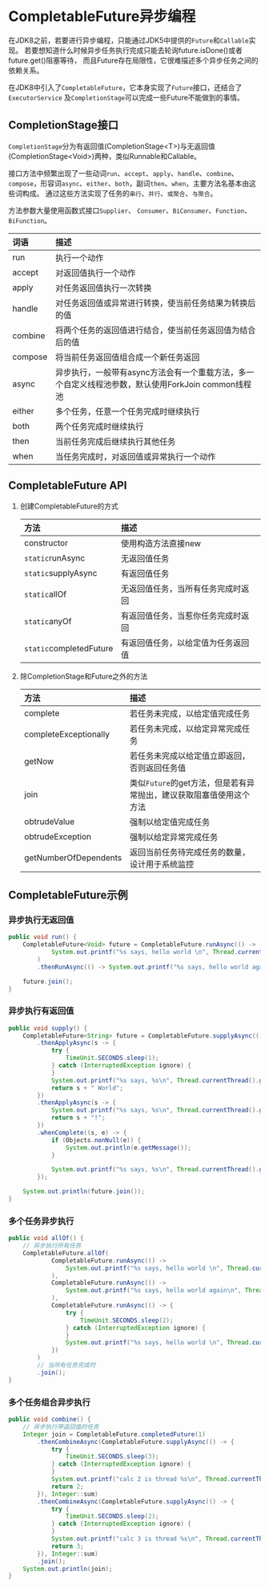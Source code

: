 # CompletableFuture异步编程

在JDK8之前，若要进行异步编程，只能通过JDK5中提供的`Future`和`Callable`实现。
若要想知道什么时候异步任务执行完成只能去轮询future.isDone()或者future.get()阻塞等待，
而且Future存在局限性，它很难描述多个异步任务之间的依赖关系。

在JDK8中引入了`CompletableFuture`，它本身实现了`Future`接口，还结合了`ExecutorService`
及`CompletionStage`可以完成一些Future不能做到的事情。

## CompletionStage接口
`CompletionStage`分为有返回值(CompletionStage&lt;T>)与无返回值(CompletionStage&lt;Void>)两种，类似Runnable和Callable。

接口方法中频繁出现了一些动词`run`、`accept`、`apply`、`handle`、`combine`、
`compose`，形容词`async`、`either`、`both`，副词`then`、`when`，主要方法名基本由这些词构成。
通过这些方法实现了任务的`串行`、`并行`、`或聚合`、`与聚合`。

方法参数大量使用函数式接口`Supplier`、 `Consumer`、`BiConsumer`、`Function`、`BiFunction`。

| 词语      | 描述                                                          |
|:--------|:------------------------------------------------------------|
| run     | 执行一个动作                                                      |
| accept  | 对返回值执行一个动作                                                  |
| apply   | 对任务返回值执行一次转换                                                |
| handle  | 对任务返回值或异常进行转换，使当前任务结果为转换后的值                                 |
| combine | 将两个任务的返回值进行结合，使当前任务返回值为结合后的值                                |
| compose | 将当前任务返回值组合成一个新任务返回                                          |
| async   | 异步执行，一般带有async方法会有一个重载方法，多一个自定义线程池参数，默认使用ForkJoin common线程池 |
| either  | 多个任务，任意一个任务完成时继续执行                                          |
| both    | 两个任务完成时继续执行                                                 |
| then    | 当前任务完成后继续执行其他任务                                             |
| when    | 当任务完成时，对返回值或异常执行一个动作                                        |

## CompletableFuture API

1. 创建CompletableFuture的方式
    
    |方法|描述
    |:---|:---|
    |constructor|使用构造方法直接new|
    |`static`runAsync|无返回值任务|
    |`static`supplyAsync|有返回值任务|
    |`static`allOf|无返回值任务，当所有任务完成时返回|
    |`static`anyOf|有返回值任务，当惹你任务完成时返回|
    |`static`completedFuture|有返回值任务，以给定值为任务返回值|

2. 除CompletionStage和Future之外的方法

    |方法|描述|
    |:---|:---|
    |complete|若任务未完成，以给定值完成任务|
    |completeExceptionally|若任务未完成，以给定异常完成任务|
    |getNow|若任务未完成以给定值立即返回，否则返回任务值|
    |join|类似`Future`的get方法，但是若有异常抛出，建议获取阻塞值使用这个方法|
    |obtrudeValue|强制以给定值完成任务|
    |obtrudeException|强制以给定异常完成任务|
    |getNumberOfDependents|返回当前任务待完成任务的数量，设计用于系统监控|

## CompletableFuture示例

### 异步执行无返回值

```java
public void run() {
    CompletableFuture<Void> future = CompletableFuture.runAsync(() ->
            System.out.printf("%s says, hello world \n", Thread.currentThread().getName())
        )
        .thenRunAsync(() -> System.out.printf("%s says, hello world again\n", Thread.currentThread().getName()));

    future.join();
}
```

### 异步执行有返回值

```java
public void supply() {
    CompletableFuture<String> future = CompletableFuture.supplyAsync(() -> "Hello")
        .thenApplyAsync(s -> {
            try {
                TimeUnit.SECONDS.sleep(1);
            } catch (InterruptedException ignore) {
            }
            System.out.printf("%s says, %s\n", Thread.currentThread().getName(), s);
            return s + " World";
        })
        .thenApplyAsync(s -> {
            System.out.printf("%s says, %s\n", Thread.currentThread().getName(), s);
            return s + "!";
        })
        .whenComplete((s, e) -> {
            if (Objects.nonNull(e)) {
                System.out.println(e.getMessage());
            }

            System.out.printf("%s says, %s\n", Thread.currentThread().getName(), s);
        });

    System.out.println(future.join());
}
```

### 多个任务异步执行

```java
public void allOf() {
    // 异步执行所有任务
    CompletableFuture.allOf(
            CompletableFuture.runAsync(() ->
                System.out.printf("%s says, hello world \n", Thread.currentThread().getName())
            ),
            CompletableFuture.runAsync(() ->
                System.out.printf("%s says, hello world again\n", Thread.currentThread().getName())
            ),
            CompletableFuture.runAsync(() -> {
                try {
                    TimeUnit.SECONDS.sleep(2);
                } catch (InterruptedException ignore) {
                }
                System.out.printf("%s says, hello world \n", Thread.currentThread().getName());
            })
        )
        // 当所有任务完成时
        .join();
}
```

### 多个任务组合异步执行

```java
public void combine() {
    // 异步执行带返回值的任务
    Integer join = CompletableFuture.completedFuture(1)
        .thenCombineAsync(CompletableFuture.supplyAsync(() -> {
            try {
                TimeUnit.SECONDS.sleep(3);
            } catch (InterruptedException ignore) {
            }
            System.out.printf("calc 2 is thread %s\n", Thread.currentThread().getName());
            return 2;
        }), Integer::sum)
        .thenCombineAsync(CompletableFuture.supplyAsync(() -> {
            try {
                TimeUnit.SECONDS.sleep(2);
            } catch (InterruptedException ignore) {
            }
            System.out.printf("calc 3 is thread %s\n", Thread.currentThread().getName());
            return 3;
        }), Integer::sum)
        .join();
    System.out.println(join);
}
```